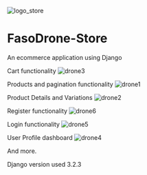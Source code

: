 ![logo_store](https://user-images.githubusercontent.com/57450098/138379436-72ae2f42-5681-470a-b8b4-10c592ea16ff.png)
# FasoDrone-Store
An ecommerce application using Django

Cart functionality
![drone3](https://user-images.githubusercontent.com/57450098/138380016-bd2c4a93-ca86-4c3b-9594-fd99d5e2de46.png)

Products and pagination functionality
![drone1](https://user-images.githubusercontent.com/57450098/138380089-831604e1-25b9-45f3-bff8-fed848fb7b90.png)

Product Details and Variations
![drone2](https://user-images.githubusercontent.com/57450098/138380157-cb243c91-1751-4274-86f7-a98170ae6603.png)

Register functionality
![drone6](https://user-images.githubusercontent.com/57450098/138380466-e83bb035-1d93-4d41-a620-c7744b12d08c.png)

Login functionality
![drone5](https://user-images.githubusercontent.com/57450098/138380511-bb49e739-92cb-482c-88d7-dcb55c78b526.png)

User Profile dashboard
![drone4](https://user-images.githubusercontent.com/57450098/138380568-e1862f5a-6981-4356-a939-9bdbf173c9c0.png)

And more.

Django version used 3.2.3



